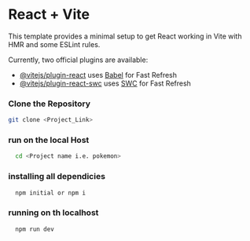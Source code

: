 # React + Vite

This template provides a minimal setup to get React working in Vite with HMR and some ESLint rules.

Currently, two official plugins are available:

- [@vitejs/plugin-react](https://github.com/vitejs/vite-plugin-react/blob/main/packages/plugin-react/README.md) uses [Babel](https://babeljs.io/) for Fast Refresh
- [@vitejs/plugin-react-swc](https://github.com/vitejs/vite-plugin-react-swc) uses [SWC](https://swc.rs/) for Fast Refresh

### Clone the Repository

```bash
git clone <Project_Link>
```

### run on the local Host

```bash
  cd <Project name i.e. pokemon>
```

### installing all dependicies

```bash
  npm initial or npm i
```

### running on th localhost

```bash
  npm run dev
```
